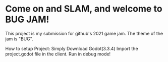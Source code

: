 # Come on and SLAM, and welcome to BUG JAM!
This project is my submission for github's 2021 game jam.
The theme of the jam is "BUG".

How to setup Project:
  Simply Download Godot(3.3.4)
  Import the project.godot file in the client.
  Run in debug mode! 
